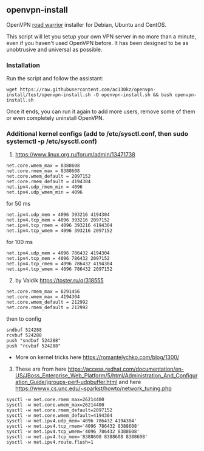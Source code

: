 ## openvpn-install
OpenVPN [road warrior](http://en.wikipedia.org/wiki/Road_warrior_%28computing%29) installer for Debian, Ubuntu and CentOS.

This script will let you setup your own VPN server in no more than a minute, even if you haven't used OpenVPN before. It has been designed to be as unobtrusive and universal as possible.

### Installation
Run the script and follow the assistant:

`wget https://raw.githubusercontent.com/ac130kz/openvpn-install/test/openvpn-install.sh -O openvpn-install.sh && bash openvpn-install.sh`

Once it ends, you can run it again to add more users, remove some of them or even completely uninstall OpenVPN.

### Additional kernel configs (add to /etc/sysctl.conf, then sudo systemctl -p /etc/sysctl.conf)

1) https://www.linux.org.ru/forum/admin/13471738
```
net.core.wmem_max = 8388608
net.core.rmem_max = 8388608
net.core.wmem_default = 2097152
net.core.rmem_default = 4194304
net.ipv4.udp_rmem_min = 4096
net.ipv4.udp_wmem_min = 4096
```
for 50 ms
```
net.ipv4.udp_mem = 4096 393216 4194304
net.ipv4.tcp_mem = 4096 393216 2097152
net.ipv4.tcp_rmem = 4096 393216 4194304
net.ipv4.tcp_wmem = 4096 393216 2097152
```
for 100 ms
```
net.ipv4.udp_mem = 4096 786432 4194304
net.ipv4.tcp_mem = 4096 786432 2097152
net.ipv4.tcp_rmem = 4096 786432 4194304
net.ipv4.tcp_wmem = 4096 786432 2097152
```

2) by Valdik https://toster.ru/q/318555
```
net.core.rmem_max = 6291456
net.core.wmem_max = 4194304
net.core.wmem_default = 212992
net.core.rmem_default = 212992
```
then to config
```
sndbuf 524288
rcvbuf 524288
push "sndbuf 524288"
push "rcvbuf 524288"
```
* More on kernel tricks here https://romantelychko.com/blog/1300/

3) These are from here https://access.redhat.com/documentation/en-US/JBoss_Enterprise_Web_Platform/5/html/Administration_And_Configuration_Guide/jgroups-perf-udpbuffer.html and here https://wwwx.cs.unc.edu/~sparkst/howto/network_tuning.php

```
sysctl -w net.core.rmem_max=26214400
sysctl -w net.core.wmem_max=26214400
sysctl -w net.core.rmem_default=2097152
sysctl -w net.core.wmem_default=4194304
sysctl -w net.ipv4.udp_mem='4096 786432 4194304'
sysctl -w net.ipv4.tcp_rmem='4096 786432 8388608'
sysctl -w net.ipv4.tcp_wmem='4096 786432 8388608'
sysctl -w net.ipv4.tcp_mem='8388608 8388608 8388608'
sysctl -w net.ipv4.route.flush=1
```

